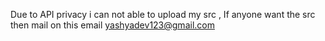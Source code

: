 Due to API privacy i can not able to upload my src , If anyone want the src then mail on this email yashyadev123@gmail.com
